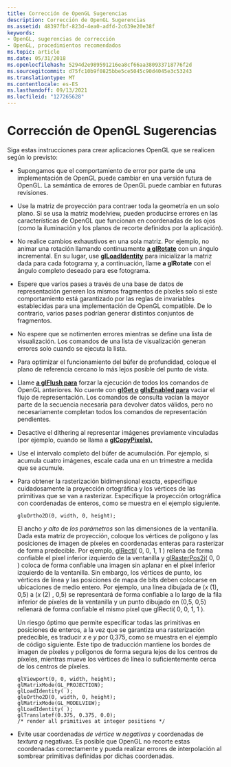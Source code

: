 ```yaml
---
title: Corrección de OpenGL Sugerencias
description: Corrección de OpenGL Sugerencias
ms.assetid: 48397fbf-823d-4ea0-adfd-2c639e20e38f
keywords:
- OpenGL, sugerencias de corrección
- OpenGL, procedimientos recomendados
ms.topic: article
ms.date: 05/31/2018
ms.openlocfilehash: 5294d2e989591216ea8cf66aa380933718776f2d
ms.sourcegitcommit: d75fc10b9f0825bbe5ce5045c90d4045e3c53243
ms.translationtype: MT
ms.contentlocale: es-ES
ms.lasthandoff: 09/13/2021
ms.locfileid: "127265628"
---
```

# <a name="opengl-correctness-tips"></a>Corrección de OpenGL Sugerencias

Siga estas instrucciones para crear aplicaciones OpenGL que se realicen según lo previsto:

-   Supongamos que el comportamiento de error por parte de una implementación de OpenGL puede cambiar en una versión futura de OpenGL. La semántica de errores de OpenGL puede cambiar en futuras revisiones.
-   Use la matriz de proyección para contraer toda la geometría en un solo plano. Si se usa la matriz modelview, pueden producirse errores en las características de OpenGL que funcionan en coordenadas de los ojos (como la iluminación y los planos de recorte definidos por la aplicación).
-   No realice cambios exhaustivos en una sola matriz. Por ejemplo, no animar una rotación llamando continuamente [**a glRotate**](glrotate.md) con un ángulo incremental. En su lugar, use [**glLoadIdentity**](glloadidentity.md) para inicializar la matriz dada para cada fotograma y, a continuación, llame **a glRotate** con el ángulo completo deseado para ese fotograma.
-   Espere que varios pases a través de una base de datos de representación generen los mismos fragmentos de píxeles solo si este comportamiento está garantizado por las reglas de invariables establecidas para una implementación de OpenGL compatible. De lo contrario, varios pases podrían generar distintos conjuntos de fragmentos.
-   No espere que se notimenten errores mientras se define una lista de visualización. Los comandos de una lista de visualización generan errores solo cuando se ejecuta la lista.
-   Para optimizar el funcionamiento del búfer de profundidad, coloque el plano de referencia cercano lo más lejos posible del punto de vista.
-   Llame [**a glFlush para**](glflush.md) forzar la ejecución de todos los comandos de OpenGL anteriores. No cuente con [**glGet o**](glgetbooleanv--glgetdoublev--glgetfloatv--glgetintegerv.md) [**glIsEnabled para**](glisenabled.md) vaciar el flujo de representación. Los comandos de consulta vacían la mayor parte de la secuencia necesaria para devolver datos válidos, pero no necesariamente completan todos los comandos de representación pendientes.
-   Desactive el dithering al representar imágenes previamente vinculadas (por ejemplo, cuando se llama a [**glCopyPixels).**](glcopypixels.md)
-   Use el intervalo completo del búfer de acumulación. Por ejemplo, si acumula cuatro imágenes, escale cada una en un trimestre a medida que se acumule.
-   Para obtener la rasterización bidimensional exacta, especifique cuidadosamente la proyección ortográfica y los vértices de las primitivas que se van a rasterizar. Especifique la proyección ortográfica con coordenadas de enteros, como se muestra en el ejemplo siguiente.

    ``` syntax
    gluOrtho2D(0, width, 0, height); 
    ```

    El ancho *y alto* de *los parámetros* son las dimensiones de la ventanilla. Dada esta matriz de proyección, coloque los vértices de polígono y las posiciones de imagen de píxeles en coordenadas enteras para rasterizar de forma predecible. Por ejemplo, [glRecti](glrect-functions.md)( 0, 0, 1, 1 ) rellena de forma confiable el píxel inferior izquierdo de la ventanilla y [glRasterPos2i](glrasterpos-functions.md)( 0, 0 ) coloca de forma confiable una imagen sin aplanar en el píxel inferior izquierdo de la ventanilla. Sin embargo, los vértices de punto, los vértices de línea y las posiciones de mapa de bits deben colocarse en ubicaciones de medio entero. Por ejemplo, una línea dibujada de (*x* (1), 0,5) a (*x* (2) , 0,5) se representará de forma confiable a lo largo de la fila inferior de píxeles de la ventanilla y un punto dibujado en (0,5, 0,5) rellenará de forma confiable el mismo píxel que glRecti( 0, 0, 1, 1 ).

    Un riesgo óptimo que permite especificar todas las primitivas en posiciones de enteros, a la vez que se garantiza una rasterización predecible, es traducir *x* e *y* por 0,375, como se muestra en el ejemplo de código siguiente. Este tipo de traducción mantiene los bordes de imagen de píxeles y polígonos de forma segura lejos de los centros de píxeles, mientras mueve los vértices de línea lo suficientemente cerca de los centros de píxeles.

    ``` syntax
    glViewport(0, 0, width, height);
    glMatrixMode(GL_PROJECTION);
    glLoadIdentity( );
    gluOrtho2D(0, width, 0, height);
    glMatrixMode(GL_MODELVIEW);
    glLoadIdentity( );
    glTranslatef(0.375, 0.375, 0.0);
    /* render all primitives at integer positions */
    ```

-   Evite usar coordenadas *de vértice w negativas* y coordenadas de *textura q* negativas. Es posible que OpenGL no recorte estas coordenadas correctamente y pueda realizar errores de interpolación al sombrear primitivas definidas por dichas coordenadas.

 

 




